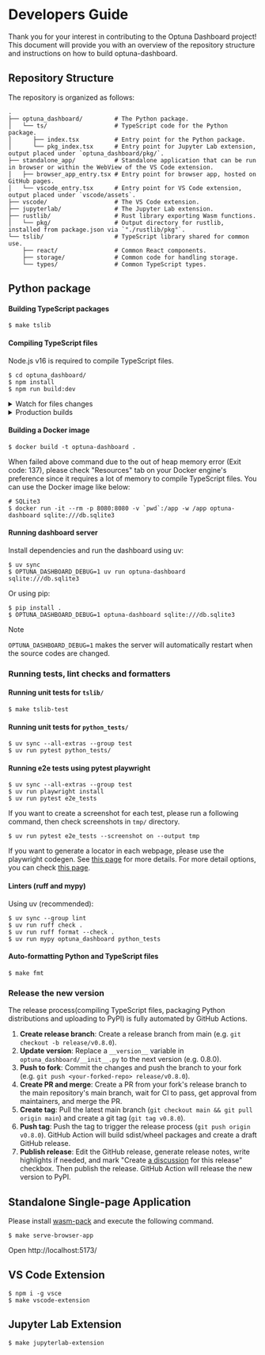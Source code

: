 # Developers Guide

Thank you for your interest in contributing to the Optuna Dashboard project!
This document will provide you with an overview of the repository structure and instructions on how to build optuna-dashboard.

## Repository Structure

The repository is organized as follows:

```
.
├── optuna_dashboard/         # The Python package.
│   └── ts/                   # TypeScript code for the Python package.
│      ├── index.tsx          # Entry point for the Python package.
│      └── pkg_index.tsx      # Entry point for Jupyter Lab extension, output placed under `optuna_dashboard/pkg/`.
├── standalone_app/           # Standalone application that can be run in browser or within the WebView of the VS Code extension.
│   ├── browser_app_entry.tsx # Entry point for browser app, hosted on GitHub pages.
│   └── vscode_entry.tsx      # Entry point for VS Code extension, output placed under `vscode/assets`.
├── vscode/                   # The VS Code extension.
├── jupyterlab/               # The Jupyter Lab extension.
├── rustlib/                  # Rust library exporting Wasm functions.
│   └── pkg/                  # Output directory for rustlib, installed from package.json via `"./rustlib/pkg"`.
└── tslib/                    # TypeScript library shared for common use.
    ├── react/                # Common React components.
    ├── storage/              # Common code for handling storage.
    └── types/                # Common TypeScript types.
```

## Python package

#### Building TypeScript packages

```
$ make tslib
```

#### Compiling TypeScript files

Node.js v16 is required to compile TypeScript files.

```
$ cd optuna_dashboard/
$ npm install
$ npm run build:dev
```

<details>
<summary>Watch for files changes</summary>

```
$ cd optuna_dashboard/
$ npm run watch
```

</details>

<details>
<summary>Production builds</summary>

```
$ cd optuna_dashboard/
$ npm run build:prd
```

</details>

#### Building a Docker image

```
$ docker build -t optuna-dashboard .
```

When failed above command due to the out of heap memory error (Exit code: 137), please check "Resources" tab on your Docker engine's preference since it requires a lot of memory to compile TypeScript files.
You can use the Docker image like below:

```
# SQLite3
$ docker run -it --rm -p 8080:8080 -v `pwd`:/app -w /app optuna-dashboard sqlite:///db.sqlite3
```

#### Running dashboard server

Install dependencies and run the dashboard using uv:

```
$ uv sync
$ OPTUNA_DASHBOARD_DEBUG=1 uv run optuna-dashboard sqlite:///db.sqlite3
```

Or using pip:

```
$ pip install .
$ OPTUNA_DASHBOARD_DEBUG=1 optuna-dashboard sqlite:///db.sqlite3
```

> [!NOTE]
> `OPTUNA_DASHBOARD_DEBUG=1` makes the server will automatically restart when the source codes are changed.

### Running tests, lint checks and formatters

#### Running unit tests for `tslib/`

```
$ make tslib-test
```

#### Running unit tests for `python_tests/`

```
$ uv sync --all-extras --group test
$ uv run pytest python_tests/
```

#### Running e2e tests using pytest playwright

```
$ uv sync --all-extras --group test
$ uv run playwright install
$ uv run pytest e2e_tests
```

If you want to create a screenshot for each test, please run a following command, then check screenshots in `tmp/` directory.

```
$ uv run pytest e2e_tests --screenshot on --output tmp
```

If you want to generate a locator in each webpage, please use the playwright codegen. See [this page](https://playwright.dev/python/docs/codegen-intro) for more details.
For more detail options, you can check [this page](https://playwright.dev/python/docs/test-runners).

#### Linters (ruff and mypy)

Using uv (recommended):
```
$ uv sync --group lint
$ uv run ruff check .
$ uv run ruff format --check .
$ uv run mypy optuna_dashboard python_tests
```

#### Auto-formatting Python and TypeScript files

```
$ make fmt
```

### Release the new version

The release process(compiling TypeScript files, packaging Python distributions and uploading to PyPI) is fully automated by GitHub Actions.

1. **Create release branch**: Create a release branch from main (e.g. `git checkout -b release/v0.8.0`).
2. **Update version**: Replace a `__version__` variable in `optuna_dashboard/__init__.py` to the next version (e.g. 0.8.0).
3. **Push to fork**: Commit the changes and push the branch to your fork (e.g. `git push <your-forked-repo> release/v0.8.0`).
4. **Create PR and merge**: Create a PR from your fork's release branch to the main repository's main branch, wait for CI to pass, get approval from maintainers, and merge the PR.
5. **Create tag**: Pull the latest main branch (`git checkout main && git pull origin main`) and create a git tag (`git tag v0.8.0`).
6. **Push tag**: Push the tag to trigger the release process (`git push origin v0.8.0`). GitHub Action will build sdist/wheel packages and create a draft GitHub release.
7. **Publish release**: Edit the GitHub release, generate release notes, write highlights if needed, and mark "Create [a discussion](https://github.com/optuna/optuna-dashboard/discussions/categories/announcements) for this release" checkbox. Then publish the release. GitHub Action will release the new version to PyPI.


## Standalone Single-page Application

Please install [wasm-pack](https://rustwasm.github.io/wasm-pack/installer/) and execute the following command.

```
$ make serve-browser-app
```

Open http://localhost:5173/

## VS Code Extension

```
$ npm i -g vsce
$ make vscode-extension
```

## Jupyter Lab Extension

```
$ make jupyterlab-extension
```
